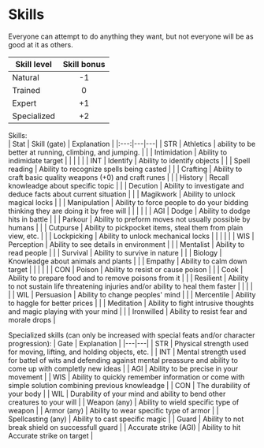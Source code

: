 # Skills

Everyone can attempt to do anything they want, but not everyone will be as good at it as others.

| Skill level | Skill bonus |
|---|:---:|
| Natural | -1 |
| Trained | 0 |
| Expert | +1 |
| Specialized | +2 |

Skills:  
| Stat | Skill (gate) | Explanation |
|:---:|---|---|
| STR | Athletics | ability to be better at running, climbing, and jumping. |
|  | Intimidation | Ability to indimidate target |
|  |  |  |
| INT | Identify | Ability to identify objects |
|  | Spell reading | Ability to recognize spells being casted |
|  | Crafting | Ability to craft basic quality weapons (+0) and craft runes |
|  | History | Recall knowleadge about specific topic |
|  | Decution | Ability to investigate and deduce facts about current situation |
|  | Magikwork | Ability to unlock magical locks |
|  | Manipulation | Ability to force people to do your bidding thinking they are doing it by free will |
|  |  |  |
| AGI | Dodge | Ability to dodge hits in battle |
|  | Parkour | Ability to preform moves not usually possible by humans |
|  | Cutpurse | Ability to pickpocket items, steal them from plain view, etc. |
|  | Lockpicking | Ability to unlock mechanical locks |
|  |  |  |
| WIS | Perception | Ability to see details in environment |
|  | Mentalist | Ability to read people |
|  | Survival | Ability to survive in nature |
|  | Biology | Knowleadge about animals and plants |
|  | Empathy | Ability to calm down target |
|  |  |  |
| CON | Poison | Ability to resist or cause poison |
|  | Cook | Ability to prepare food and to remove poisons from it |
|  | Resilient | Ability to not sustain life threatening injuries and/or ability to heal them faster |
|  |  |  |
| WIL | Persuasion | Ability to change peoples' mind |
|  | Mercentile | Ability to haggle for better prices |
|  | Meditation | Ability to fight intrusive thoughts and magic playing with your mind |
|  | Ironwilled | Ability to resist fear and morale drops |

Specialized skills (can only be increased with special feats and/or character progression):
| Gate | Explanation |
|---|---|
| STR | Physical strength used for moving, lifting, and holding objects, etc. |
| INT | Mental strength used for battel of wits and defending against mental preassure and ability to come up with completly new ideas |
| AGI | Ability to be precise in your movement |
| WIS | Ability to quickly remember information or come with simple solution combining previous knowleadge |
| CON | The durability of your body |
| WIL | Durability of your mind and ability to bend other creatures to your will |
| Weapon (any) | Ability to wield specific type of weapon |
| Armor (any) | Ability to wear specific type of armor |
| Spellcasting (any) | Ability to cast specific magic |
| Guard | Ability to not break shield on successfull guard |
| Accurate strike (AGI) | Ability to hit Accurate strike on target |